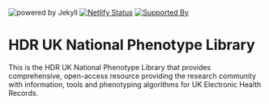 ![powered by Jekyll](https://img.shields.io/badge/powered_by-Jekyll-red.svg) [![Netlify Status](https://api.netlify.com/api/v1/badges/d7d72983-b032-4f56-9d46-1d69ebf6c0b5/deploy-status)](https://app.netlify.com/sites/gallant-mirzakhani-3f3d26/deploys)
[![Supported By](https://img.shields.io/badge/Supported%20By-HDR%20UK-blue)](https://hdruk.ac.uk)


# HDR UK National Phenotype Library

This is the HDR UK National Phenotype Library that provides comprehensive, open-access resource providing the research community with information, tools and phenotyping algorithms for UK Electronic Health Records.

